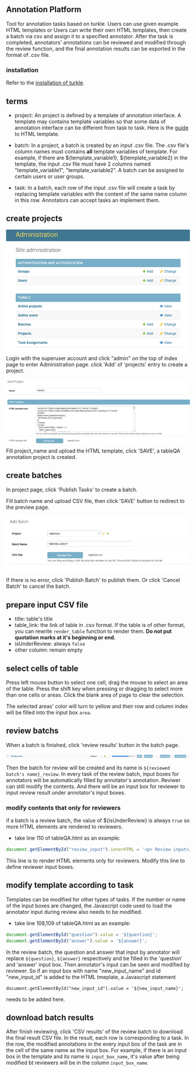 ## Annotation Platform

Tool for annotation tasks based on turkle. Users can use given example HTML templates or Users can write their own HTML templates, then create a batch via csv and assign it to a specified annotator. After the task is completed, annotators' annotations can be reviewed and modified through the review function, and the final annotation results can be exported in the format of .csv file.

### installation

Refer to the [installation of turkle](https://turkle.readthedocs.io/en/latest/README.html#installation).

## terms

- project: An project is defined by a template of annotation interface. A template may contains template variables so that some data of annotation interface can be different from task to task. Here is the [guide](https://turkle.readthedocs.io/en/latest/TEMPLATE-GUIDE.html) to HTML template.

- batch: In a project, a batch is created by an input .csv file. The .csv file's column names must contains **all** template variables of template. For example, if there are ${template_variable1}, ${template_variable2} in the template, the input .csv file must have 2 columns named "template_variable1", "template_variable2". A batch can be assigned to certain users or user groups.
  
- task: In a batch, each row of the input .csv file will create a task by replacing template variables with the content of the same name column in this row. Annotators can accept tasks an implement them.

## create projects

![img](./assets/create_proj_1.png)
Login with the superuser account and click "admin" on the top of index page to enter Administration page. click 'Add' of 'projects' entry to create a project.

![img](./assets/create_proj_2.png)
Fill project_name and upload the HTML template, click 'SAVE', a tableQA annotation project is created.

## create batches

In project page, click 'Publish Tasks' to create a batch.

Fill batch name and upload CSV file, then click 'SAVE' button to redirect to the preview page. 

![img](./assets/create_batch_1.png)

If there is no error, click 'Publish Batch' to publish them. Or click 'Cancel Batch' to cancel the batch.

## prepare input CSV file

- title: table's title
- table_link: the link of table in .csv format. If the table is of other format, you can rewrite `render_table` function to render them.
**Do not put quotation marks at it's beginning or end.**
- isUnderReview: always `false`
- other column: remain empty

## select cells of table

Press left mouse button to select one cell, drag the mouse to select an area of the table. Press the shift key when pressing or dragging to select more than one cells or areas. Click the blank area of page to clear the selection.

The selected areas' color will turn to yellow and their row and column index will be filled into the input box `area`.

## review batchs

When a batch is finished, click 'review results' button in the batch page.

![img](assets/review_batch_1.png)

Then the batch for review will be created and its name is `${reviewed batch's name}_review`. In every task of the review batch, input boxes for annotators will be automatically filled by annotator's annotation. Reviwer can still modify the contents.
And there will be an input box for reviewer to input review result under annotator's input boxes.

### modify contents that only for reviewers

if a batch is a review batch, the value of ${isUnderReview} is always `true` so more HTML elements are rendered to reviewers. 

- take line 110 of tableQA.html as an example:

```javascript
document.getElementById("review_input").innerHTML = '<p> Review input</p><input name="review" id="review"/>';
```

This line is to render HTML elements only for reviewers. Modify this line to define reviewer input boxes.

## modify template according to task

Templates can be modified for other types of tasks. If the number or name of the input boxes are changed, the Javascript code used to load the annotator input during review also needs to be modified.

- take line 108,109 of tableQA.html as an example:


```javascript
document.getElementById("question").value = '${question}';
document.getElementById("answer").value = '${answer}';
```

In the review batch, the question and answer that input by annotator will replace `${question}`, `${answer}` respectively and be filled in the 'question' and 'answer' input box. Then annotator's input can be seen and modified by reviewer. So if an input box with name "new_input_name" and id "new_input_id" is added to the HTML tmeplate, a Javascript statement

```javacript
document.getElementById("new_input_id").value = '${new_input_name}';
```

needs to be added here.

## download batch results

After finish reviewing, click 'CSV results' of the review batch to download the final result CSV file. In the result, each row is corresponding to a task. In the row, the modified annotations in the every input box of the task are in the cell of the same name as the input box. For example, if there is an input box in the template and its name is `input_box_name`, it's value after being modified bt reviewers will be in the column `input_box_name`.